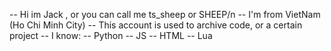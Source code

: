 -- Hi im Jack , or you can call me ts_sheep or SHEEP/n
-- I'm from VietNam (Ho Chi Minh City)
-- This account is used to archive code, or a certain project
-- I know:
-- Python
-- JS
-- HTML
-- Lua
